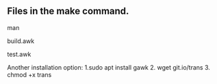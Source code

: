 ## Files in the make command.

man 

build.awk

test.awk


Another installation option:
1.sudo apt install gawk
2. wget git.io/trans
3. chmod +x trans
